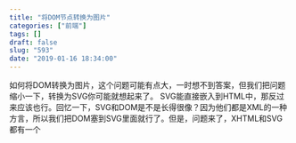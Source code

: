 ```yaml
---
title: "将DOM节点转换为图片"
categories: ["前端"]
tags: []
draft: false
slug: "593"
date: "2019-01-16 18:34:00"
---
```


如何将DOM转换为图片，这个问题可能有点大，一时想不到答案，但我们把问题缩小一下，转换为SVG你可能就想起来了。
SVG能直接嵌入到HTML中，那反过来应该也行。回忆一下，SVG和DOM是不是长得很像？因为他们都是XML的一种方言，所以我们把DOM塞到SVG里面就行了。但是，问题来了，XHTML和SVG都有一个<title>标签，SVG怎么区分他们？其实这就好比变量之于命名空间，XML有各种方言，所以也有命名空间开区分它们。

`<svg xmlns="http://www.w3.org/2000/svg">` 

SVG的开头一般长这个样子，这个`xmlns`就是xml name space的缩写。`http://www.w3.org/2000/svg`就是SVG的命名空间。
HTML的命名空间是`<html xmlns="http://www.w3.org/1999/xhtml">`

在SVG中引入其他命名空间要放在`foreignObject`标签内。

最后我们可以先将SVG转换为canvas，再通过`canvas`的`toDataURL`方法来将其转换为对应格式的bash64编码。

如果你要转换DOM节点的比较复杂，推荐使用`dom-to-image`库来实现。
